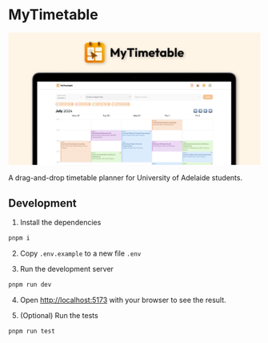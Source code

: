 # MyTimetable

![banner image](public/banner.png)

A drag-and-drop timetable planner for University of Adelaide students.

## Development

1. Install the dependencies

```sh
pnpm i
```

2. Copy `.env.example` to a new file `.env`

3. Run the development server

```sh
pnpm run dev
```

4. Open <http://localhost:5173> with your browser to see the result.

5. (Optional) Run the tests

```sh
pnpm run test
```
